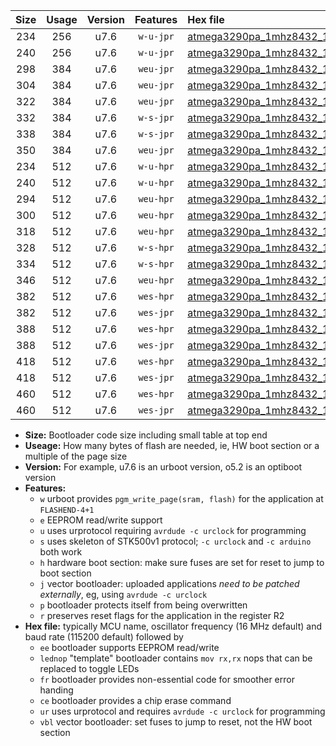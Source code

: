 |Size|Usage|Version|Features|Hex file|
|:-:|:-:|:-:|:-:|:--|
|234|256|u7.6|`w-u-jpr`|[atmega3290pa_1mhz8432_19200bps_ur_vbl.hex](https://raw.githubusercontent.com/stefanrueger/urboot/main//atmega3290pa_1mhz8432_19200bps_ur_vbl.hex)|
|240|256|u7.6|`w-u-jpr`|[atmega3290pa_1mhz8432_19200bps_lednop_ur_vbl.hex](https://raw.githubusercontent.com/stefanrueger/urboot/main//atmega3290pa_1mhz8432_19200bps_lednop_ur_vbl.hex)|
|298|384|u7.6|`weu-jpr`|[atmega3290pa_1mhz8432_19200bps_ee_ur_vbl.hex](https://raw.githubusercontent.com/stefanrueger/urboot/main//atmega3290pa_1mhz8432_19200bps_ee_ur_vbl.hex)|
|304|384|u7.6|`weu-jpr`|[atmega3290pa_1mhz8432_19200bps_ee_lednop_ur_vbl.hex](https://raw.githubusercontent.com/stefanrueger/urboot/main//atmega3290pa_1mhz8432_19200bps_ee_lednop_ur_vbl.hex)|
|322|384|u7.6|`weu-jpr`|[atmega3290pa_1mhz8432_19200bps_ee_lednop_fr_ur_vbl.hex](https://raw.githubusercontent.com/stefanrueger/urboot/main//atmega3290pa_1mhz8432_19200bps_ee_lednop_fr_ur_vbl.hex)|
|332|384|u7.6|`w-s-jpr`|[atmega3290pa_1mhz8432_19200bps_vbl.hex](https://raw.githubusercontent.com/stefanrueger/urboot/main//atmega3290pa_1mhz8432_19200bps_vbl.hex)|
|338|384|u7.6|`w-s-jpr`|[atmega3290pa_1mhz8432_19200bps_lednop_vbl.hex](https://raw.githubusercontent.com/stefanrueger/urboot/main//atmega3290pa_1mhz8432_19200bps_lednop_vbl.hex)|
|350|384|u7.6|`weu-jpr`|[atmega3290pa_1mhz8432_19200bps_ee_lednop_fr_ce_ur_vbl.hex](https://raw.githubusercontent.com/stefanrueger/urboot/main//atmega3290pa_1mhz8432_19200bps_ee_lednop_fr_ce_ur_vbl.hex)|
|234|512|u7.6|`w-u-hpr`|[atmega3290pa_1mhz8432_19200bps_ur.hex](https://raw.githubusercontent.com/stefanrueger/urboot/main//atmega3290pa_1mhz8432_19200bps_ur.hex)|
|240|512|u7.6|`w-u-hpr`|[atmega3290pa_1mhz8432_19200bps_lednop_ur.hex](https://raw.githubusercontent.com/stefanrueger/urboot/main//atmega3290pa_1mhz8432_19200bps_lednop_ur.hex)|
|294|512|u7.6|`weu-hpr`|[atmega3290pa_1mhz8432_19200bps_ee_ur.hex](https://raw.githubusercontent.com/stefanrueger/urboot/main//atmega3290pa_1mhz8432_19200bps_ee_ur.hex)|
|300|512|u7.6|`weu-hpr`|[atmega3290pa_1mhz8432_19200bps_ee_lednop_ur.hex](https://raw.githubusercontent.com/stefanrueger/urboot/main//atmega3290pa_1mhz8432_19200bps_ee_lednop_ur.hex)|
|318|512|u7.6|`weu-hpr`|[atmega3290pa_1mhz8432_19200bps_ee_lednop_fr_ur.hex](https://raw.githubusercontent.com/stefanrueger/urboot/main//atmega3290pa_1mhz8432_19200bps_ee_lednop_fr_ur.hex)|
|328|512|u7.6|`w-s-hpr`|[atmega3290pa_1mhz8432_19200bps.hex](https://raw.githubusercontent.com/stefanrueger/urboot/main//atmega3290pa_1mhz8432_19200bps.hex)|
|334|512|u7.6|`w-s-hpr`|[atmega3290pa_1mhz8432_19200bps_lednop.hex](https://raw.githubusercontent.com/stefanrueger/urboot/main//atmega3290pa_1mhz8432_19200bps_lednop.hex)|
|346|512|u7.6|`weu-hpr`|[atmega3290pa_1mhz8432_19200bps_ee_lednop_fr_ce_ur.hex](https://raw.githubusercontent.com/stefanrueger/urboot/main//atmega3290pa_1mhz8432_19200bps_ee_lednop_fr_ce_ur.hex)|
|382|512|u7.6|`wes-hpr`|[atmega3290pa_1mhz8432_19200bps_ee.hex](https://raw.githubusercontent.com/stefanrueger/urboot/main//atmega3290pa_1mhz8432_19200bps_ee.hex)|
|382|512|u7.6|`wes-jpr`|[atmega3290pa_1mhz8432_19200bps_ee_vbl.hex](https://raw.githubusercontent.com/stefanrueger/urboot/main//atmega3290pa_1mhz8432_19200bps_ee_vbl.hex)|
|388|512|u7.6|`wes-hpr`|[atmega3290pa_1mhz8432_19200bps_ee_lednop.hex](https://raw.githubusercontent.com/stefanrueger/urboot/main//atmega3290pa_1mhz8432_19200bps_ee_lednop.hex)|
|388|512|u7.6|`wes-jpr`|[atmega3290pa_1mhz8432_19200bps_ee_lednop_vbl.hex](https://raw.githubusercontent.com/stefanrueger/urboot/main//atmega3290pa_1mhz8432_19200bps_ee_lednop_vbl.hex)|
|418|512|u7.6|`wes-hpr`|[atmega3290pa_1mhz8432_19200bps_ee_lednop_fr.hex](https://raw.githubusercontent.com/stefanrueger/urboot/main//atmega3290pa_1mhz8432_19200bps_ee_lednop_fr.hex)|
|418|512|u7.6|`wes-jpr`|[atmega3290pa_1mhz8432_19200bps_ee_lednop_fr_vbl.hex](https://raw.githubusercontent.com/stefanrueger/urboot/main//atmega3290pa_1mhz8432_19200bps_ee_lednop_fr_vbl.hex)|
|460|512|u7.6|`wes-hpr`|[atmega3290pa_1mhz8432_19200bps_ee_lednop_fr_ce.hex](https://raw.githubusercontent.com/stefanrueger/urboot/main//atmega3290pa_1mhz8432_19200bps_ee_lednop_fr_ce.hex)|
|460|512|u7.6|`wes-jpr`|[atmega3290pa_1mhz8432_19200bps_ee_lednop_fr_ce_vbl.hex](https://raw.githubusercontent.com/stefanrueger/urboot/main//atmega3290pa_1mhz8432_19200bps_ee_lednop_fr_ce_vbl.hex)|

- **Size:** Bootloader code size including small table at top end
- **Useage:** How many bytes of flash are needed, ie, HW boot section or a multiple of the page size
- **Version:** For example, u7.6 is an urboot version, o5.2 is an optiboot version
- **Features:**
  + `w` urboot provides `pgm_write_page(sram, flash)` for the application at `FLASHEND-4+1`
  + `e` EEPROM read/write support
  + `u` uses urprotocol requiring `avrdude -c urclock` for programming
  + `s` uses skeleton of STK500v1 protocol; `-c urclock` and `-c arduino` both work
  + `h` hardware boot section: make sure fuses are set for reset to jump to boot section
  + `j` vector bootloader: uploaded applications *need to be patched externally*, eg, using `avrdude -c urclock`
  + `p` bootloader protects itself from being overwritten
  + `r` preserves reset flags for the application in the register R2
- **Hex file:** typically MCU name, oscillator frequency (16 MHz default) and baud rate (115200 default) followed by
  + `ee` bootloader supports EEPROM read/write
  + `lednop` "template" bootloader contains `mov rx,rx` nops that can be replaced to toggle LEDs
  + `fr` bootloader provides non-essential code for smoother error handing
  + `ce` bootloader provides a chip erase command
  + `ur` uses urprotocol and requires `avrdude -c urclock` for programming
  + `vbl` vector bootloader: set fuses to jump to reset, not the HW boot section
